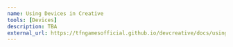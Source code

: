 ```yaml
---
name: Using Devices in Creative
tools: [Devices]
description: TBA
external_url: https://tfngamesofficial.github.io/devcreative/docs/using-devices/
---
```

